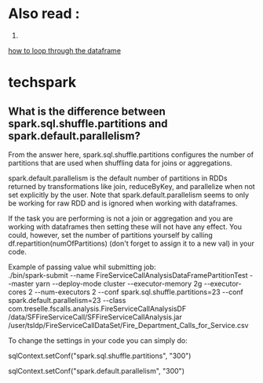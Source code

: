 # Also read :
1) 
<a href="dataframe.html"> how to loop through the dataframe</a>
# techspark

<h2> What is the difference between spark.sql.shuffle.partitions and spark.default.parallelism?</h2>

From the answer here, spark.sql.shuffle.partitions configures the number of partitions that are used when shuffling data for joins or aggregations.

spark.default.parallelism is the default number of partitions in RDDs returned by transformations like join, reduceByKey, and parallelize when not set explicitly by the user. Note that spark.default.parallelism seems to only be working for raw RDD and is ignored when working with dataframes.

If the task you are performing is not a join or aggregation and you are working with dataframes then setting these will not have any effect. You could, however, set the number of partitions yourself by calling df.repartition(numOfPartitions) (don't forget to assign it to a new val) in your code.

Example of passing value whil submitting job:  
./bin/spark-submit --name FireServiceCallAnalysisDataFramePartitionTest --master yarn --deploy-mode cluster --executor-memory 2g --executor-cores 2 --num-executors 2 --conf spark.sql.shuffle.partitions=23 --conf spark.default.parallelism=23 --class com.treselle.fscalls.analysis.FireServiceCallAnalysisDF /data/SFFireServiceCall/SFFireServiceCallAnalysis.jar /user/tsldp/FireServiceCallDataSet/Fire_Department_Calls_for_Service.csv

To change the settings in your code you can simply do:

sqlContext.setConf("spark.sql.shuffle.partitions", "300")

sqlContext.setConf("spark.default.parallelism", "300")
